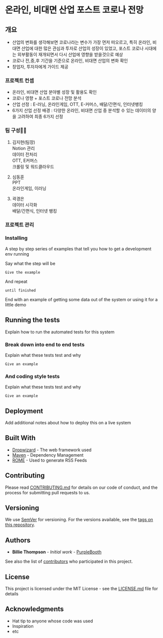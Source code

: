 # 온라인, 비대면 산업 포스트 코로나 전망


## 개요

* 산업의 변화를 생각해보면 코로나라는 변수가 가장 먼저 떠오르고, 특히 온라인, 비대면 산업에 대한 많은 관심과 투자로 산업의 성장이 있었고, 포스트 코로나 시대에는 외부활동이 재개되면서 다시 산업에 영향을 받을것으로 예상
* 코로나 전,중,후 기간을 기준으로 온라인, 비대면 산업의 변화 확인
* 창업자, 투자자에게 가이드 제공
  
### 프로젝트 컨셉

* 온라인, 비대면 산업 분야별 성장 및 활용도 확인
* 코로나 영향 + 포스트 코로나 전망 분석
* 산업 선정 : E-러닝, 온라인게임, OTT, E-커머스, 배달/간편식, 인터넷뱅킹
* 6가지 산업 선정 배경 : 다양한 온라인, 비대면 산업 중 분석할 수 있는 데이터의 양을 고려하여 최종 6가지 선정

### 팀 구성🙋‍♀️
1. 김지현(팀장) <br>
Notion 관리 <br>
데이터 전처리 <br>
OTT, E커머스 <br>
크롤링 및 워드클라우드 <br>

2. 심동훈 <br>
PPT <br>
온라인게임, 이러닝 <br>

3. 곽경은 <br>
데이터 시각화 <br>
배달/간편식, 인터넷 뱅킹 <br>

### 프로젝트 관리 


### Installing

A step by step series of examples that tell you how to get a development env running

Say what the step will be

```
Give the example
```

And repeat

```
until finished
```

End with an example of getting some data out of the system or using it for a little demo

## Running the tests

Explain how to run the automated tests for this system

### Break down into end to end tests

Explain what these tests test and why

```
Give an example
```

### And coding style tests

Explain what these tests test and why

```
Give an example
```

## Deployment

Add additional notes about how to deploy this on a live system

## Built With

* [Dropwizard](http://www.dropwizard.io/1.0.2/docs/) - The web framework used
* [Maven](https://maven.apache.org/) - Dependency Management
* [ROME](https://rometools.github.io/rome/) - Used to generate RSS Feeds

## Contributing

Please read [CONTRIBUTING.md](https://gist.github.com/PurpleBooth/b24679402957c63ec426) for details on our code of conduct, and the process for submitting pull requests to us.

## Versioning

We use [SemVer](http://semver.org/) for versioning. For the versions available, see the [tags on this repository](https://github.com/your/project/tags). 

## Authors

* **Billie Thompson** - *Initial work* - [PurpleBooth](https://github.com/PurpleBooth)

See also the list of [contributors](https://github.com/your/project/contributors) who participated in this project.

## License

This project is licensed under the MIT License - see the [LICENSE.md](LICENSE.md) file for details

## Acknowledgments

* Hat tip to anyone whose code was used
* Inspiration
* etc
